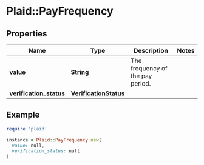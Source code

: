 # Plaid::PayFrequency

## Properties

| Name | Type | Description | Notes |
| ---- | ---- | ----------- | ----- |
| **value** | **String** | The frequency of the pay period. |  |
| **verification_status** | [**VerificationStatus**](VerificationStatus.md) |  |  |

## Example

```ruby
require 'plaid'

instance = Plaid::PayFrequency.new(
  value: null,
  verification_status: null
)
```

